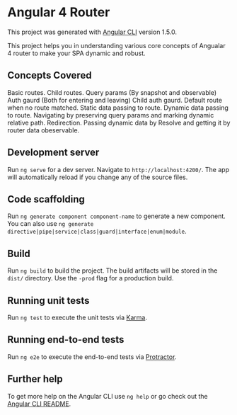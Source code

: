 # Angular 4 Router

This project was generated with [Angular CLI](https://github.com/angular/angular-cli) version 1.5.0.

This project helps you in understanding various core concepts of Angualar 4 router to make your SPA dynamic and robust.

## Concepts Covered
Basic routes.
Child routes.
Query params (By snapshot and observable)
Auth gaurd (Both for entering and leaving)
Child auth gaurd.
Default route when no route matched.
Static data passing to route.
Dynamic data passing to route.
Navigating by preserving query params and marking dynamic relative path.
Redirection.
Passing dynamic data by Resolve and getting it by router data obeservable.

## Development server

Run `ng serve` for a dev server. Navigate to `http://localhost:4200/`. The app will automatically reload if you change any of the source files.

## Code scaffolding

Run `ng generate component component-name` to generate a new component. You can also use `ng generate directive|pipe|service|class|guard|interface|enum|module`.

## Build

Run `ng build` to build the project. The build artifacts will be stored in the `dist/` directory. Use the `-prod` flag for a production build.

## Running unit tests

Run `ng test` to execute the unit tests via [Karma](https://karma-runner.github.io).

## Running end-to-end tests

Run `ng e2e` to execute the end-to-end tests via [Protractor](http://www.protractortest.org/).

## Further help

To get more help on the Angular CLI use `ng help` or go check out the [Angular CLI README](https://github.com/angular/angular-cli/blob/master/README.md).
